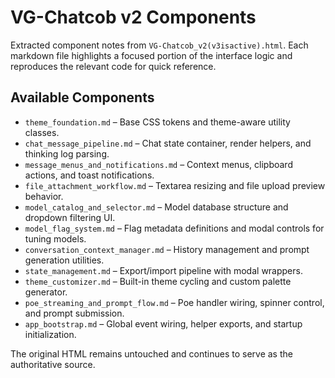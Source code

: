 # VG-Chatcob v2 Components

Extracted component notes from `VG-Chatcob_v2(v3isactive).html`. Each markdown file highlights a focused portion of the interface logic and reproduces the relevant code for quick reference.

## Available Components

- `theme_foundation.md` – Base CSS tokens and theme-aware utility classes.
- `chat_message_pipeline.md` – Chat state container, render helpers, and thinking log parsing.
- `message_menus_and_notifications.md` – Context menus, clipboard actions, and toast notifications.
- `file_attachment_workflow.md` – Textarea resizing and file upload preview behavior.
- `model_catalog_and_selector.md` – Model database structure and dropdown filtering UI.
- `model_flag_system.md` – Flag metadata definitions and modal controls for tuning models.
- `conversation_context_manager.md` – History management and prompt generation utilities.
- `state_management.md` – Export/import pipeline with modal wrappers.
- `theme_customizer.md` – Built-in theme cycling and custom palette generator.
- `poe_streaming_and_prompt_flow.md` – Poe handler wiring, spinner control, and prompt submission.
- `app_bootstrap.md` – Global event wiring, helper exports, and startup initialization.

The original HTML remains untouched and continues to serve as the authoritative source.
